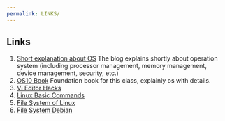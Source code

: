 ```yaml
---
permalink: LINKS/
---
```


## Links

1. [Short explanation about OS](https://www.codecademy.com/resources/blog/operating-system/) The blog explains shortly about operation system (including processor management, memory management, device management, security, etc.)
2. [OS10 Book](https://www.os-book.com/OS10/) Foundation book for this class, explainly os with details.
3. [Vi Editor Hacks](https://www.redhat.com/sysadmin/introduction-vi-editor)
4. [Linux Basic Commands](https://kinsta.com/blog/linux-commands/)
5. [File System of Linux](https://www.scaler.com/topics/linux-tutorial/file-system-of-linux/)
6. [File System Debian](https://wiki.debian.org/FileSystem)
